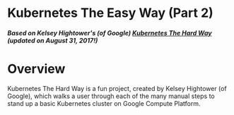 # Kubernetes The Easy Way (Part 2)


##### Based on Kelsey Hightower's (of Google) <a href="https://github.com/kelseyhightower/kubernetes-the-hard-way">Kubernetes The Hard Way</a> (updated on August 31, 2017!)

Overview
========

Kubernetes The Hard Way is a fun project, created by Kelsey Hightower (of Google), which walks a user through each of the many manual steps to stand up a basic Kubernetes cluster on Google Compute Platform.
